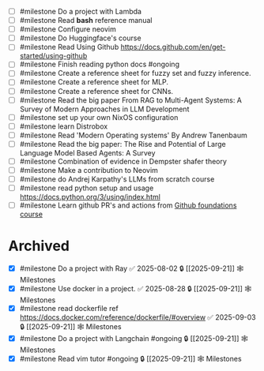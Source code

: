 
- [ ] #milestone Do a project with Lambda
- [ ] #milestone Read **bash** reference manual 
- [ ] #milestone Configure neovim
- [ ] #milestone Do Huggingface's course 
- [ ] #milestone Read Using Github https://docs.github.com/en/get-started/using-github
- [ ] #milestone Finish reading python docs #ongoing 
- [ ] #milestone Create a reference sheet for fuzzy set and fuzzy inference.
- [ ] #milestone Create a reference sheet for MLP.
- [ ] #milestone Create a reference sheet for CNNs.
- [ ] #milestone Read the big paper From RAG to Multi-Agent Systems: A Survey of Modern Approaches in LLM Development
- [ ] #milestone set up your own NixOS configuration
- [ ] #milestone learn Distrobox  
- [ ] #milestone Read 'Modern Operating systems' By Andrew Tanenbaum
- [ ] #milestone Read the big paper: The Rise and Potential of Large Language Model Based Agents: A Survey
- [ ] #milestone Combination of evidence in Dempster shafer theory
- [ ] #milestone Make a contribution to Neovim
- [ ] #milestone do Andrej Karpathy's LLMs from scratch course
- [ ] #milestone read python setup and usage https://docs.python.org/3/using/index.html
- [ ] #milestone Learn github PR's and actions from [Github foundations course](https://www.youtube.com/watch?v=Jdc0i7RcBv8)

# Archived

- [x] #milestone Do a project with Ray ✅ 2025-08-02 🔒 [[2025-09-21]] 🕸️ Milestones
- [x] #milestone Use docker in a project. ✅ 2025-08-28 🔒 [[2025-09-21]] 🕸️ Milestones
- [x] #milestone read dockerfile ref https://docs.docker.com/reference/dockerfile/#overview ✅ 2025-09-03 🔒 [[2025-09-21]] 🕸️ Milestones
- [x] #milestone Do a project with Langchain #ongoing  🔒 [[2025-09-21]] 🕸️ Milestones
- [x] #milestone Read vim tutor #ongoing 🔒 [[2025-09-21]] 🕸️ Milestones
